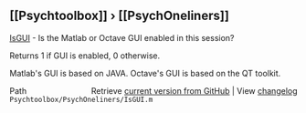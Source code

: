 ## [[Psychtoolbox]] &#8250; [[PsychOneliners]]

[IsGUI](IsGUI) - Is the Matlab or Octave GUI enabled in this session?  
  
Returns 1 if GUI is enabled, 0 otherwise.  
  
Matlab's GUI is based on JAVA. Octave's GUI is based on the QT toolkit.  
  




<div class="code_header" style="text-align:right;">
  <span style="float:left;">Path&nbsp;&nbsp;</span> <span class="counter">Retrieve <a href=
  "https://raw.github.com/Psychtoolbox-3/Psychtoolbox-3/beta/Psychtoolbox/PsychOneliners/IsGUI.m">current version from GitHub</a> | View <a href=
  "https://github.com/Psychtoolbox-3/Psychtoolbox-3/commits/beta/Psychtoolbox/PsychOneliners/IsGUI.m">changelog</a></span>
</div>
<div class="code">
  <code>Psychtoolbox/PsychOneliners/IsGUI.m</code>
</div>

